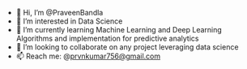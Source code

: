 - 👋 Hi, I’m @PraveenBandla
- 👀 I’m interested in Data Science
- 🌱 I’m currently learning Machine Learning and Deep Learning Algorithms and implementation for predictive analytics
- 💞️ I’m looking to collaborate on any project leveraging data science
- 📫 Reach me: @prvnkumar756@gmail.com

<!---
PraveenBandla/PraveenBandla is a ✨ special ✨ repository because its `README.md` (this file) appears on your GitHub profile.
You can click the Preview link to take a look at your changes.
--->
